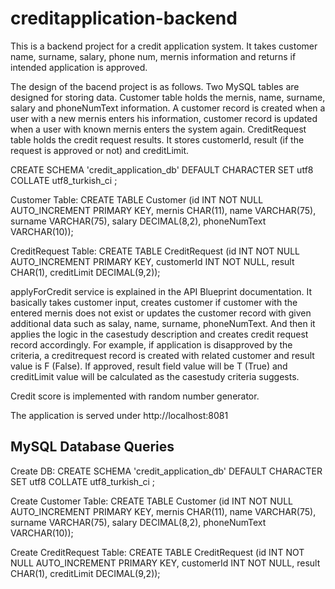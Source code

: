 # creditapplication-backend
This is a backend project for a credit application system. It takes customer name, surname, salary, phone num, mernis information and returns if intended application is approved.

The design of the bacend project is as follows. Two MySQL tables are designed for storing data. Customer table holds the mernis, name, surname, salary and phoneNumText information.
A customer record is created when a user with a new mernis enters his information, customer record is updated when a user with known mernis enters the system again.
CreditRequest table holds the credit request results. It stores customerId, result (if the request is approved or not) and creditLimit.

CREATE SCHEMA 'credit_application_db' DEFAULT CHARACTER SET utf8 COLLATE utf8_turkish_ci ;

Customer Table:
CREATE TABLE Customer
(id INT NOT NULL AUTO_INCREMENT PRIMARY KEY,
 mernis CHAR(11),
 name VARCHAR(75),
 surname VARCHAR(75),
 salary DECIMAL(8,2),
 phoneNumText VARCHAR(10));
 
 CreditRequest Table:
 CREATE TABLE CreditRequest
(id INT NOT NULL AUTO_INCREMENT PRIMARY KEY,
 customerId INT NOT NULL,
 result CHAR(1),
 creditLimit DECIMAL(9,2));
 
 applyForCredit service is explained in the API Blueprint documentation. It basically takes customer input, creates customer if customer with the entered mernis
 does not exist or updates the customer record with given additional data such as salay, name, surname, phoneNumText. And then it applies the logic in the casestudy description
 and creates credit request record accordingly. For example, if application is disapproved by the criteria, a creditrequest record is created with related customer and result value
 is F (False). If approved, result field value will be T (True) and creditLimit value will be calculated as the casestudy criteria suggests.
 
 Credit score is implemented with random number generator.
 
 The application is served under http://localhost:8081
 
 ## MySQL Database Queries

Create DB:
CREATE SCHEMA 'credit_application_db' DEFAULT CHARACTER SET utf8 COLLATE utf8_turkish_ci ;

Create Customer Table:
CREATE TABLE Customer
(id INT NOT NULL AUTO_INCREMENT PRIMARY KEY,
 mernis CHAR(11),
 name VARCHAR(75),
 surname VARCHAR(75),
 salary DECIMAL(8,2),
 phoneNumText VARCHAR(10));
 
 Create CreditRequest Table:
 CREATE TABLE CreditRequest
(id INT NOT NULL AUTO_INCREMENT PRIMARY KEY,
 customerId INT NOT NULL,
 result CHAR(1),
 creditLimit DECIMAL(9,2));
 
 
